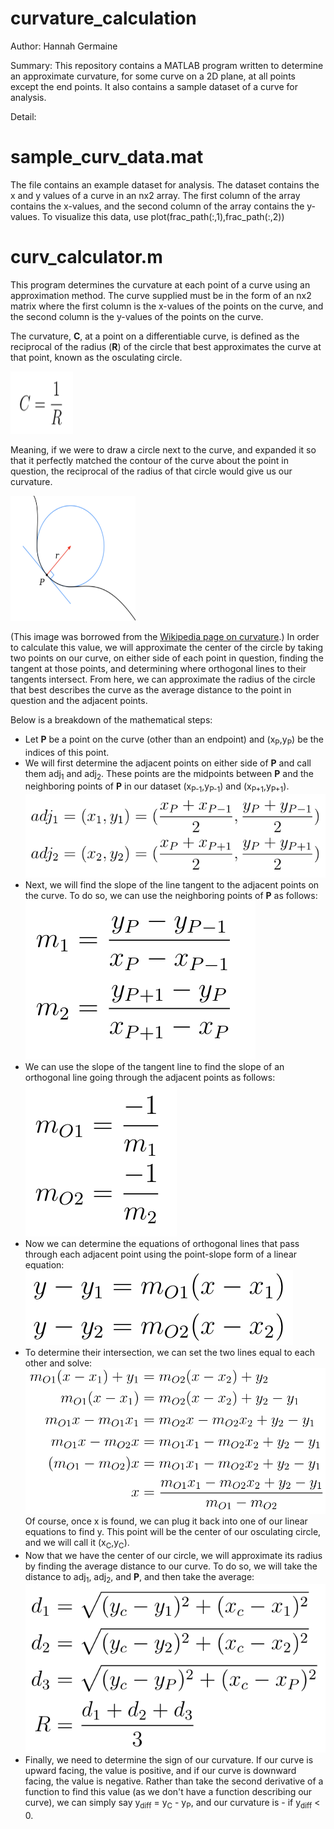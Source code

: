 # curvature_calculation

Author: Hannah Germaine

Summary: This repository contains a MATLAB program written to determine an approximate curvature, for some curve on a 2D plane, at all points except the end points. It also contains a sample dataset of a curve for analysis.

Detail:

# sample_curv_data.mat

The file contains an example dataset for analysis. The dataset contains the x and y values of a curve in an nx2 array. The first column of the array contains the x-values, and the second column of the array contains the y-values. To visualize this data, use plot(frac_path(:,1),frac_path(:,2))

# curv_calculator.m

This program determines the curvature at each point of a curve using an approximation method. The curve supplied must be in the form of an nx2 matrix where the first column is the x-values of the points on the curve, and the second column is the y-values of the points on the curve.

The curvature, **C**, at a point on a differentiable curve, is defined as the reciprocal of the radius (**R**) of the circle that best approximates the curve at that point, known as the osculating circle.

<img src="https://github.com/hfgem/MATLAB_Data_Processing/blob/master/curvature_calculation/equations/curvature.png" width="100" height="100">

Meaning, if we were to draw a circle next to the curve, and expanded it so that it perfectly matched the contour of the curve about the point in question, the reciprocal of the radius of that circle would give us our curvature.

<img src="https://github.com/hfgem/MATLAB_Data_Processing/blob/master/curvature_calculation/equations/osculating_circle.png" width="200" height="200">

(This image was borrowed from the [Wikipedia page on curvature](https://en.wikipedia.org/wiki/Curvature).)
In order to calculate this value, we will approximate the center of the circle by taking two points on our curve, on either side of each point in question, finding the tangent at those points, and determining where orthogonal lines to their tangents intersect. From here, we can approximate the radius of the circle that best describes the curve as the average distance to the point in question and the adjacent points.

Below is a breakdown of the mathematical steps:
* Let **P** be a point on the curve (other than an endpoint) and (x<sub>P</sub>,y<sub>P</sub>) be the indices of this point.
* We will first determine the adjacent points on either side of **P** and call them adj<sub>1</sub> and adj<sub>2</sub>. These points are the midpoints between **P** and the neighboring points of **P** in our dataset (x<sub>P-1</sub>,y<sub>P-1</sub>) and (x<sub>P+1</sub>,y<sub>P+1</sub>). ![equations](https://github.com/hfgem/MATLAB_Data_Processing/blob/master/curvature_calculation/equations/adjacent_points.png)
* Next, we will find the slope of the line tangent to the adjacent points on the curve. To do so, we can use the neighboring points of **P** as follows: ![equations](https://github.com/hfgem/MATLAB_Data_Processing/blob/master/curvature_calculation/equations/tan_slope.png)
* We can use the slope of the tangent line to find the slope of an orthogonal line going through the adjacent points as follows: ![equations](https://github.com/hfgem/MATLAB_Data_Processing/blob/master/curvature_calculation/equations/orth_slope.png)
* Now we can determine the equations of orthogonal lines that pass through each adjacent point using the point-slope form of a linear equation: ![equations](https://github.com/hfgem/MATLAB_Data_Processing/blob/master/curvature_calculation/equations/orth_eqns.png)
* To determine their intersection, we can set the two lines equal to each other and solve: ![equations](https://github.com/hfgem/MATLAB_Data_Processing/blob/master/curvature_calculation/equations/solve_intersect.png) Of course, once x is found, we can plug it back into one of our linear equations to find y. This point will be the center of our osculating circle, and we will call it (x<sub>C</sub>,y<sub>C</sub>).
* Now that we have the center of our circle, we will approximate its radius by finding the average distance to our curve. To do so, we will take the distance to adj<sub>1</sub>, adj<sub>2</sub>, and **P**, and then take the average: ![equations](https://github.com/hfgem/MATLAB_Data_Processing/blob/master/curvature_calculation/equations/radius_calc.png)
* Finally, we need to determine the sign of our curvature. If our curve is upward facing, the value is positive, and if our curve is downward facing, the value is negative. Rather than take the second derivative of a function to find this value (as we don't have a function describing our curve), we can simply say y<sub>diff</sub> = y<sub>C</sub> - y<sub>P</sub>, and our curvature is - if y<sub>diff</sub> < 0.
